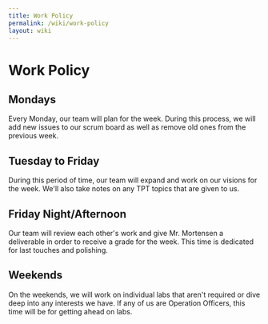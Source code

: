 ```yaml
---
title: Work Policy
permalink: /wiki/work-policy
layout: wiki
---
```


# Work Policy

## Mondays
Every Monday, our team will plan for the week. During this process, we will add new issues to our scrum board as well as remove old ones from the previous week.

## Tuesday to Friday
During this period of time, our team will expand and work on our visions for the week. We'll also take notes on any TPT topics that are given to us.

## Friday Night/Afternoon
Our team will review each other's work and give Mr. Mortensen a deliverable in order to receive a grade for the week. This time is dedicated for last touches and polishing.

## Weekends
On the weekends, we will work on individual labs that aren't required or dive deep into any interests we have. If any of us are Operation Officers, this time will be for getting ahead on labs.
